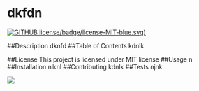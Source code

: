 
# dkfdn
[![GITHUB license](https//img.shields.io)/badge/license-MIT-blue.svg)](https://github.com/bobbyblu14/dkfdn)

##Description
dknfd
##Table of Contents
kdnlk

##License
    This project is licensed under MIT license
##Usage
n
##Installation
nlknl
##Contributing
kdnlk
##Tests
njnk

<img src="https://avatars0.githubusercontent.com/u/61440982?v=4">
